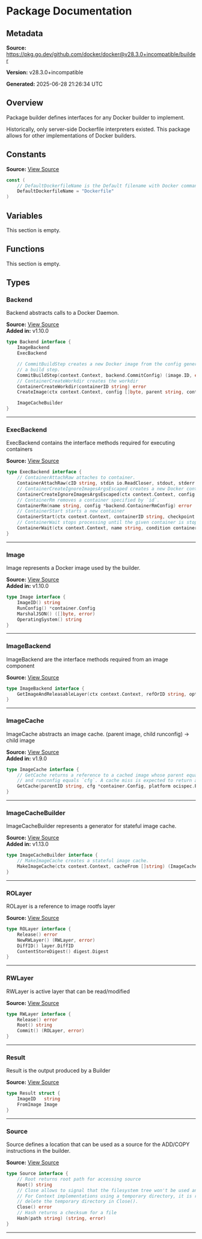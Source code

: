 # Package Documentation

## Metadata

**Source:** https://pkg.go.dev/github.com/docker/docker@v28.3.0+incompatible/builder

**Version:** v28.3.0+incompatible

**Generated:** 2025-06-28 21:26:34 UTC

## Overview

Package builder defines interfaces for any Docker builder to implement.

Historically, only server-side Dockerfile interpreters existed.
This package allows for other implementations of Docker builders.


## Constants

**Source:** [View Source](https://github.com/docker/docker/blob/v28.3.0/builder/builder.go#L19)

```go
const (
	// DefaultDockerfileName is the Default filename with Docker commands, read by docker build
	DefaultDockerfileName = "Dockerfile"
)
```

## Variables

This section is empty.

## Functions

This section is empty.

## Types

### Backend

Backend abstracts calls to a Docker Daemon.

**Source:** [View Source](https://github.com/docker/docker/blob/v28.3.0/builder/builder.go#L38)  
**Added in:** v1.10.0

```go
type Backend interface {
	ImageBackend
	ExecBackend

	// CommitBuildStep creates a new Docker image from the config generated by
	// a build step.
	CommitBuildStep(context.Context, backend.CommitConfig) (image.ID, error)
	// ContainerCreateWorkdir creates the workdir
	ContainerCreateWorkdir(containerID string) error
	CreateImage(ctx context.Context, config []byte, parent string, contentStoreDigest digest.Digest) (Image, error)

	ImageCacheBuilder
}
```

---

### ExecBackend

ExecBackend contains the interface methods required for executing containers

**Source:** [View Source](https://github.com/docker/docker/blob/v28.3.0/builder/builder.go#L58)  

```go
type ExecBackend interface {
	// ContainerAttachRaw attaches to container.
	ContainerAttachRaw(cID string, stdin io.ReadCloser, stdout, stderr io.Writer, stream bool, attached chan struct{}) error
	// ContainerCreateIgnoreImagesArgsEscaped creates a new Docker container and returns potential warnings
	ContainerCreateIgnoreImagesArgsEscaped(ctx context.Context, config backend.ContainerCreateConfig) (container.CreateResponse, error)
	// ContainerRm removes a container specified by `id`.
	ContainerRm(name string, config *backend.ContainerRmConfig) error
	// ContainerStart starts a new container
	ContainerStart(ctx context.Context, containerID string, checkpoint string, checkpointDir string) error
	// ContainerWait stops processing until the given container is stopped.
	ContainerWait(ctx context.Context, name string, condition container.WaitCondition) (<-chan container.StateStatus, error)
}
```

---

### Image

Image represents a Docker image used by the builder.

**Source:** [View Source](https://github.com/docker/docker/blob/v28.3.0/builder/builder.go#L92)  
**Added in:** v1.10.0

```go
type Image interface {
	ImageID() string
	RunConfig() *container.Config
	MarshalJSON() ([]byte, error)
	OperatingSystem() string
}
```

---

### ImageBackend

ImageBackend are the interface methods required from an image component

**Source:** [View Source](https://github.com/docker/docker/blob/v28.3.0/builder/builder.go#L53)  

```go
type ImageBackend interface {
	GetImageAndReleasableLayer(ctx context.Context, refOrID string, opts backend.GetImageAndLayerOptions) (Image, ROLayer, error)
}
```

---

### ImageCache

ImageCache abstracts an image cache.
(parent image, child runconfig) -> child image

**Source:** [View Source](https://github.com/docker/docker/blob/v28.3.0/builder/builder.go#L85)  
**Added in:** v1.9.0

```go
type ImageCache interface {
	// GetCache returns a reference to a cached image whose parent equals `parent`
	// and runconfig equals `cfg`. A cache miss is expected to return an empty ID and a nil error.
	GetCache(parentID string, cfg *container.Config, platform ocispec.Platform) (imageID string, err error)
}
```

---

### ImageCacheBuilder

ImageCacheBuilder represents a generator for stateful image cache.

**Source:** [View Source](https://github.com/docker/docker/blob/v28.3.0/builder/builder.go#L78)  
**Added in:** v1.13.0

```go
type ImageCacheBuilder interface {
	// MakeImageCache creates a stateful image cache.
	MakeImageCache(ctx context.Context, cacheFrom []string) (ImageCache, error)
}
```

---

### ROLayer

ROLayer is a reference to image rootfs layer

**Source:** [View Source](https://github.com/docker/docker/blob/v28.3.0/builder/builder.go#L100)  

```go
type ROLayer interface {
	Release() error
	NewRWLayer() (RWLayer, error)
	DiffID() layer.DiffID
	ContentStoreDigest() digest.Digest
}
```

---

### RWLayer

RWLayer is active layer that can be read/modified

**Source:** [View Source](https://github.com/docker/docker/blob/v28.3.0/builder/builder.go#L108)  

```go
type RWLayer interface {
	Release() error
	Root() string
	Commit() (ROLayer, error)
}
```

---

### Result

Result is the output produced by a Builder

**Source:** [View Source](https://github.com/docker/docker/blob/v28.3.0/builder/builder.go#L72)  

```go
type Result struct {
	ImageID   string
	FromImage Image
}
```

---

### Source

Source defines a location that can be used as a source for the ADD/COPY
instructions in the builder.

**Source:** [View Source](https://github.com/docker/docker/blob/v28.3.0/builder/builder.go#L26)  

```go
type Source interface {
	// Root returns root path for accessing source
	Root() string
	// Close allows to signal that the filesystem tree won't be used anymore.
	// For Context implementations using a temporary directory, it is recommended to
	// delete the temporary directory in Close().
	Close() error
	// Hash returns a checksum for a file
	Hash(path string) (string, error)
}
```

---

